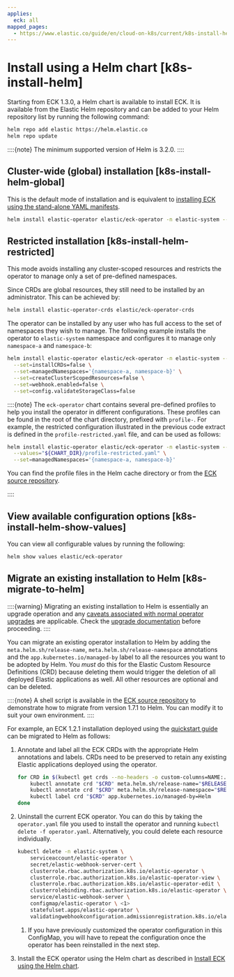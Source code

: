 ```yaml
---
applies:
  eck: all
mapped_pages:
  - https://www.elastic.co/guide/en/cloud-on-k8s/current/k8s-install-helm.html
---
```


# Install using a Helm chart [k8s-install-helm]

Starting from ECK 1.3.0, a Helm chart is available to install ECK. It is available from the Elastic Helm repository and can be added to your Helm repository list by running the following command:

```sh
helm repo add elastic https://helm.elastic.co
helm repo update
```

::::{note}
The minimum supported version of Helm is 3.2.0.
::::



## Cluster-wide (global) installation [k8s-install-helm-global]

This is the default mode of installation and is equivalent to [installing ECK using the stand-alone YAML manifests](install-using-yaml-manifest-quickstart.md).

```sh
helm install elastic-operator elastic/eck-operator -n elastic-system --create-namespace
```


## Restricted installation [k8s-install-helm-restricted]

This mode avoids installing any cluster-scoped resources and restricts the operator to manage only a set of pre-defined namespaces.

Since CRDs are global resources, they still need to be installed by an administrator. This can be achieved by:

```sh
helm install elastic-operator-crds elastic/eck-operator-crds
```

The operator can be installed by any user who has full access to the set of namespaces they wish to manage. The following example installs the operator to `elastic-system` namespace and configures it to manage only `namespace-a` and `namespace-b`:

```sh
helm install elastic-operator elastic/eck-operator -n elastic-system --create-namespace \
  --set=installCRDs=false \
  --set=managedNamespaces='{namespace-a, namespace-b}' \
  --set=createClusterScopedResources=false \
  --set=webhook.enabled=false \
  --set=config.validateStorageClass=false
```

::::{note}
The `eck-operator` chart contains several pre-defined profiles to help you install the operator in different configurations. These profiles can be found in the root of the chart directory, prefixed with `profile-`. For example, the restricted configuration illustrated in the previous code extract is defined in the `profile-restricted.yaml` file, and can be used as follows:

```sh
helm install elastic-operator elastic/eck-operator -n elastic-system --create-namespace \
  --values="${CHART_DIR}/profile-restricted.yaml" \
  --set=managedNamespaces='{namespace-a, namespace-b}'
```

You can find the profile files in the Helm cache directory or from the [ECK source repository](https://github.com/elastic/cloud-on-k8s/tree/2.16/deploy/eck-operator).

::::



## View available configuration options [k8s-install-helm-show-values]

You can view all configurable values by running the following:

```sh
helm show values elastic/eck-operator
```


## Migrate an existing installation to Helm [k8s-migrate-to-helm]

::::{warning}
Migrating an existing installation to Helm is essentially an upgrade operation and any [caveats associated with normal operator upgrades](../../upgrade/orchestrator/upgrade-cloud-on-k8s.md#k8s-beta-to-ga-rolling-restart) are applicable. Check the [upgrade documentation](../../upgrade/orchestrator/upgrade-cloud-on-k8s.md#k8s-ga-upgrade) before proceeding.
::::


You can migrate an existing operator installation to Helm by adding the `meta.helm.sh/release-name`, `meta.helm.sh/release-namespace` annotations and the `app.kubernetes.io/managed-by` label to all the resources you want to be adopted by Helm. You *must* do this for the Elastic Custom Resource Definitions (CRD) because deleting them would trigger the deletion of all deployed Elastic applications as well. All other resources are optional and can be deleted.

::::{note}
A shell script is available in the [ECK source repository](https://github.com/elastic/cloud-on-k8s/blob/2.16/deploy/helm-migrate.sh) to demonstrate how to migrate from version 1.7.1 to Helm. You can modify it to suit your own environment.
::::


For example, an ECK 1.2.1 installation deployed using the [quickstart guide](https://www.elastic.co/guide/en/cloud-on-k8s/1.2/k8s-quickstart.html) can be migrated to Helm as follows:

1. Annotate and label all the ECK CRDs with the appropriate Helm annotations and labels. CRDs need to be preserved to retain any existing Elastic applications deployed using the operator.

    ```sh
    for CRD in $(kubectl get crds --no-headers -o custom-columns=NAME:.metadata.name | grep k8s.elastic.co); do
        kubectl annotate crd "$CRD" meta.helm.sh/release-name="$RELEASE_NAME"
        kubectl annotate crd "$CRD" meta.helm.sh/release-namespace="$RELEASE_NAMESPACE"
        kubectl label crd "$CRD" app.kubernetes.io/managed-by=Helm
    done
    ```

2. Uninstall the current ECK operator. You can do this by taking the `operator.yaml` file you used to install the operator and running `kubectl delete -f operator.yaml`. Alternatively, you could delete each resource individually.

    ```sh
    kubectl delete -n elastic-system \
        serviceaccount/elastic-operator \
        secret/elastic-webhook-server-cert \
        clusterrole.rbac.authorization.k8s.io/elastic-operator \
        clusterrole.rbac.authorization.k8s.io/elastic-operator-view \
        clusterrole.rbac.authorization.k8s.io/elastic-operator-edit \
        clusterrolebinding.rbac.authorization.k8s.io/elastic-operator \
        service/elastic-webhook-server \
        configmap/elastic-operator \ <1>
        statefulset.apps/elastic-operator \
        validatingwebhookconfiguration.admissionregistration.k8s.io/elastic-webhook.k8s.elastic.co
    ```

    1. If you have previously customized the operator configuration in this ConfigMap, you will have to repeat the configuration once the operator has been reinstalled in the next step.

3. Install the ECK operator using the Helm chart as described in [Install ECK using the Helm chart]().
